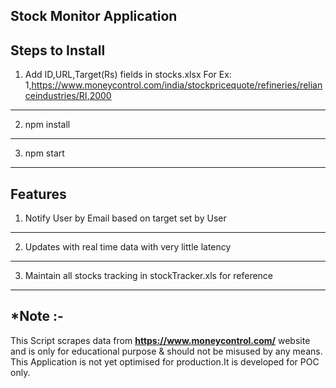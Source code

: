 ## Stock Monitor Application

## Steps to Install

1.  Add ID,URL,Target(Rs) fields in stocks.xlsx
    For Ex: 1,https://www.moneycontrol.com/india/stockpricequote/refineries/relianceindustries/RI,2000
------------------
2.  npm install
------------------
3.  npm start
-------------------


## Features
1.  Notify User by Email based on target set by User
--------------
2.  Updates with real time data with very little latency
---------------
3.  Maintain  all stocks tracking in stockTracker.xls for reference
---------------


## *Note :- 
  This Script scrapes data from <b>https://www.moneycontrol.com/</b> website and is only for educational purpose & should not be misused by   any means.
  This Application is not yet optimised for production.It is developed for POC only.
  
